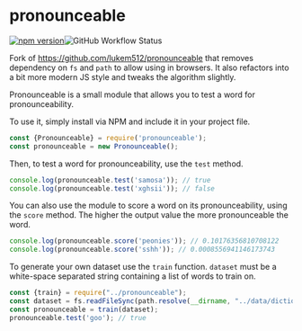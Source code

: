 # pronounceable

[![npm version](https://badge.fury.io/js/@eudes%2Fpronounceable.svg)](https://badge.fury.io/js/@eudes%2Fpronounceable)![GitHub Workflow Status](https://img.shields.io/github/workflow/status/eudes/pronounceable/Node.js%20Package)

Fork of https://github.com/lukem512/pronounceable that removes dependency on `fs` and `path` to allow using in browsers. It also refactors into a bit more modern JS style and tweaks the algorithm slightly.

Pronounceable is a small module that allows you to test a word for pronounceability.

To use it, simply install via NPM and include it in your project file.

```js
const {Pronounceable} = require('pronounceable');
const pronounceable = new Pronounceable();
```

Then, to test a word for pronounceability, use the `test` method.

```js
console.log(pronounceable.test('samosa')); // true
console.log(pronounceable.test('xghsii')); // false
```

You can also use the module to score a word on its pronounceability, using the `score` method. The higher the output value the more pronounceable the word.

```js
console.log(pronounceable.score('peonies')); // 0.10176356810708122
console.log(pronounceable.score('sshh')); // 0.0008556941146173743
```

To generate your own dataset use the `train` function. `dataset` must be a white-space separated string containing a list of words to train on.

```js
const {train} = require("../pronounceable");
const dataset = fs.readFileSync(path.resolve(__dirname, "../data/dictionary.txt"), "utf8");
const pronounceable = train(dataset);
pronounceable.test('goo'); // true
```
